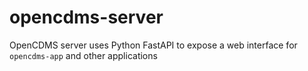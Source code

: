 # opencdms-server
OpenCDMS server uses Python FastAPI to expose a web interface for `opencdms-app` and other applications
